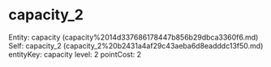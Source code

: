 # capacity_2

Entity: capacity (capacity%2014d337686178447b856b29dbca3360f6.md)
Self: capacity_2 (capacity_2%20b2431a4af29c43aeba6d8eadddc13f50.md)
entityKey: capacity
level: 2
pointCost: 2